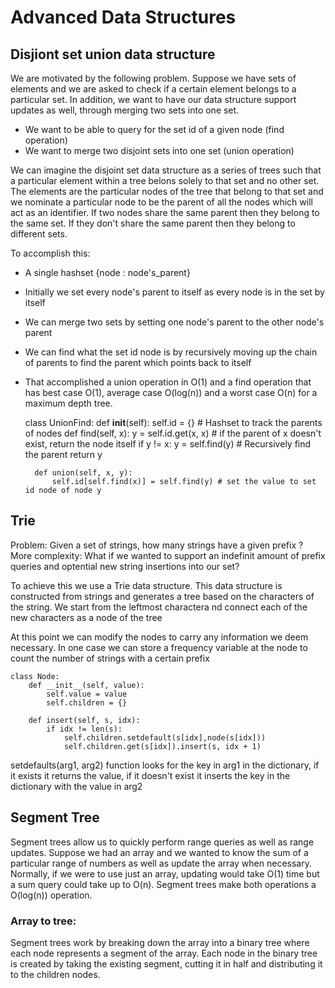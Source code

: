 # Advanced Data Structures

## Disjiont set union data structure
We are motivated by the following problem. Suppose we have sets of elements and we are asked to check if a certain element belongs to a particular set. In addition, we want to have our data structure support updates as well, through merging two sets into one set.
- We want to be able to query for the set id of a given node (find operation)
- We want to merge two disjoint sets into one set (union operation)

We can imagine the disjoint set data structure as a series of trees such that a particular element within a tree belons solely to that set and no other set.
The elements are the particular nodes of the tree that belong to that set and we nominate a particular node to be the parent of all the nodes which will act as an identifier.
If two nodes share the same parent then they belong to the same set. If they don't share the same parent then they belong to different sets.

To accomplish this:
- A single hashset {node : node's_parent}
- Initially we set every node's parent to itself as every node is in the set by itself
- We can merge two sets by setting one node's parent to the other node's parent
- We can find what the set id node is by recursively moving up the chain of parents to find the parent which points back to itself
- That accomplished a union operation in O(1) and a find operation that has best case O(1), average case O(log(n)) and a worst case O(n) for a maximum depth tree.


    class UnionFind:
        def __init__(self):
            self.id = {}  # Hashset to track the parents of nodes
        def find(self, x):
            y = self.id.get(x, x) # if the parent of x doesn't exist, return the node itself
            if y != x:
                y = self.find(y) # Recursively find the parent
            return y

        def union(self, x, y):
            self.id[self.find(x)] = self.find(y) # set the value to set id node of node y
## Trie
Problem: Given a set of strings, how many strings have a given prefix ?
More complexity: What if we wanted to support an indefinit amount of prefix queries and optential new string insertions into our set?

To achieve this we use a Trie data structure. This data structure is constructed from strings and generates a tree based on the characters of the string. We start from the leftmost charactera nd connect each of the new characters as a node of the tree

At this point we can modify the nodes to carry any information we deem necessary. In one case we can store a frequency variable at the node to count the number of strings with a certain prefix

    class Node:
        def __init__(self, value):
            self.value = value
            self.children = {}
        
        def insert(self, s, idx):
            if idx != len(s):
                self.children.setdefault(s[idx],node(s[idx]))
                self.children.get(s[idx]).insert(s, idx + 1)

setdefaults(arg1, arg2) function looks for the key in arg1 in  the dictionary, if it exists it returns the value, if it doesn't exist it inserts the key in the dictionary with the value in arg2
## Segment Tree
Segment trees allow us to quickly perform range queries as well as range updates. Suppose we had an array and we wanted to know the sum of a particular range of numbers as well as update the array when necessary. Normally, if we were to use just an array, updating would take O(1) time but a sum query could take up to O(n). Segment trees make both operations a O(log(n)) operation.

### Array to tree:
Segment trees work by breaking down the array into a binary tree where each node represents a segment of the array. Each node in the binary tree is created by taking the existing segment, cutting it in half and distributing it to the children nodes.


